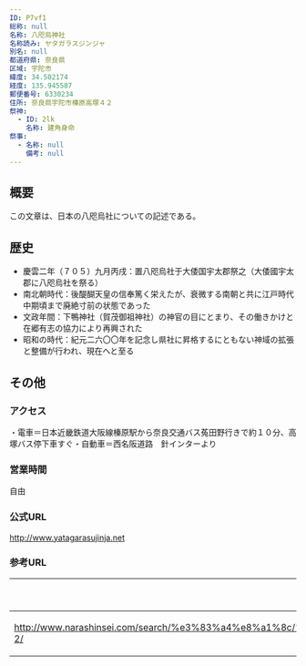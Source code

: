 ```yaml
---
ID: P7vf1
総称: null
名称: 八咫烏神社
名称読み: ヤタガラスジンジャ
別名: null
都道府県: 奈良県
区域: 宇陀市
緯度: 34.502174
経度: 135.945587
郵便番号: 6330234
住所: 奈良県宇陀市榛原高塚４２
祭神:
  - ID: 2lk
    名称: 建角身命
祭事:
  - 名称: null
    備考: null
---
```


## 概要

この文章は、日本の八咫烏社についての記述である。

## 歴史

- 慶雲二年（７０５）九月丙戌：置八咫烏社于大倭国宇太郡祭之（大倭國宇太郡に八咫烏社を祭る）
- 南北朝時代：後醍醐天皇の信奉篤く栄えたが、衰微する南朝と共に江戸時代中期頃まで廃絶寸前の状態であった
- 文政年間：下鴨神社（賀茂御祖神社）の神官の目にとまり、その働きかけと在郷有志の協力により再興された
- 昭和の時代：紀元二六〇〇年を記念し県社に昇格するにともない神域の拡張と整備が行われ、現在へと至る

## その他

### アクセス

・電車＝日本近畿鉄道大阪線榛原駅から奈良交通バス菟田野行きで約１０分、高塚バス停下車すぐ・自動車＝西名阪道路　針インターより

### 営業時間

自由

### 公式URL

http://www.yatagarasujinja.net

### 参考URL

| URL                                                                                                   | 説明   |
| ----------------------------------------------------------------------------------------------------- | ------ |
| http://www.narashinsei.com/search/%e3%83%a4%e8%a1%8c/%e5%85%ab%e5%92%ab%e7%83%8f%e7%a5%9e%e7%a4%be-2/ | 神社庁 |

